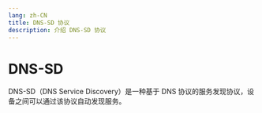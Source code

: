 ```yaml
---
lang: zh-CN
title: DNS-SD 协议
description: 介绍 DNS-SD 协议
---
```


# DNS-SD

DNS-SD（DNS Service Discovery）是一种基于 DNS 协议的服务发现协议，设备之间可以通过该协议自动发现服务。
